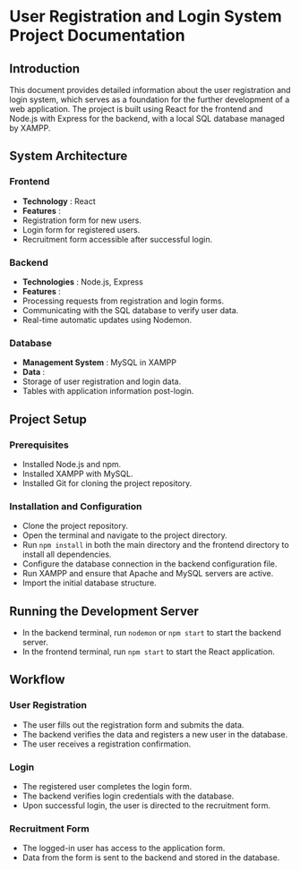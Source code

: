 # User Registration and Login System Project Documentation

## Introduction

This document provides detailed information about the user registration and login system, which serves as a foundation for the further development of a web application. The project is built using React for the frontend and Node.js with Express for the backend, with a local SQL database managed by XAMPP.

## System Architecture

### Frontend

- **Technology** : React
- **Features** :
- Registration form for new users.
- Login form for registered users.
- Recruitment form accessible after successful login.

### Backend

- **Technologies** : Node.js, Express
- **Features** :
- Processing requests from registration and login forms.
- Communicating with the SQL database to verify user data.
- Real-time automatic updates using Nodemon.

### Database

- **Management System** : MySQL in XAMPP
- **Data** :
- Storage of user registration and login data.
- Tables with application information post-login.

## Project Setup

### Prerequisites

- Installed Node.js and npm.
- Installed XAMPP with MySQL.
- Installed Git for cloning the project repository.

### Installation and Configuration

- Clone the project repository.
- Open the terminal and navigate to the project directory.
- Run `npm install` in both the main directory and the frontend directory to install all dependencies.
- Configure the database connection in the backend configuration file.
- Run XAMPP and ensure that Apache and MySQL servers are active.
- Import the initial database structure.

## Running the Development Server

- In the backend terminal, run `nodemon` or `npm start` to start the backend server.
- In the frontend terminal, run `npm start` to start the React application.

## Workflow

### User Registration

- The user fills out the registration form and submits the data.
- The backend verifies the data and registers a new user in the database.
- The user receives a registration confirmation.

### Login

- The registered user completes the login form.
- The backend verifies login credentials with the database.
- Upon successful login, the user is directed to the recruitment form.

### Recruitment Form

- The logged-in user has access to the application form.
- Data from the form is sent to the backend and stored in the database.


